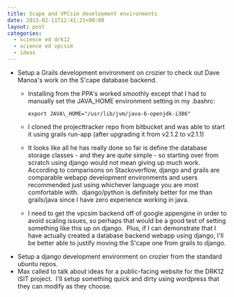 ```yaml
---
title: Scape and VPCsim development environments
date: 2013-02-11T12:41:21+00:00
layout: post
categories:
  - science ed drk12
  - science ed vpcsim
  - ideas
---
```

  * Setup a Grails development environment on crozier to check out Dave Manoa's work on the S'cape database backend.
      * Installing from the PPA's worked smoothly except that I had to manually set the JAVA\_HOME environment setting in my .bashrc:

        ~~~
        export JAVA\_HOME="/usr/lib/jvm/java-6-openjdk-i386"
        ~~~

      * I cloned the projecttracker repo from bitbucket and was able to start it using grails run-app (after upgrading it from v2.1.2 to v2.1.1)
      * It looks like all he has really done so far is define the database storage classes - and they are quite simple - so starting over from scratch using django would not mean giving up much work.  According to comparisons on Stackoverflow, django and grails are comparable webapp development environments and users recommended just using whichever language you are most comfortable with.  django/python is definitely better for me than grails/java since I have zero experience working in java.
      * I need to get the vpcsim backend off of google appengine in order to avoid scaling issues, so perhaps that would be a good test of setting something like this up on django.  Plus, if I can demonstrate that I have actually created a database backend webapp using django, I'll be better able to justify moving the S'cape one from grails to django.
  * Setup a django development environment on crozier from the standard ubuntu repos.
  * Max called to talk about ideas for a public-facing website for the DRK12 iSIT project.  I'll setup something quick and dirty using wordpress that they can modify as they choose.
